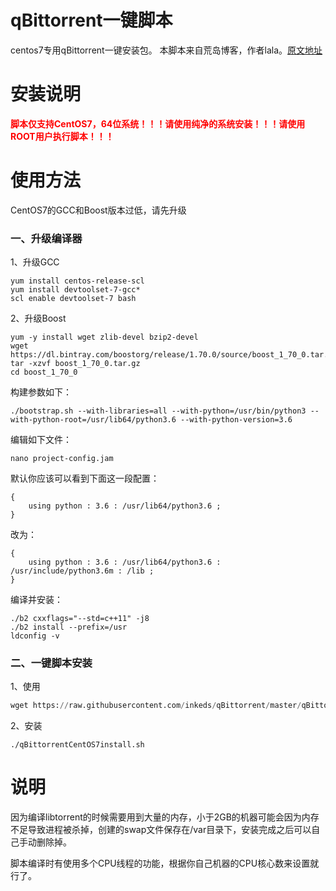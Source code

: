 # qBittorrent一键脚本

centos7专用qBittorrent一键安装包。
本脚本来自荒岛博客，作者lala。[原文地址](https://lala.im/4036.html)

# 安装说明

<font color=#FF0000 >**脚本仅支持CentOS7，64位系统！！！请使用纯净的系统安装！！！请使用ROOT用户执行脚本！！！**</font>

# 使用方法

CentOS7的GCC和Boost版本过低，请先升级

### 一、升级编译器

1、升级GCC

```
yum install centos-release-scl
yum install devtoolset-7-gcc*
scl enable devtoolset-7 bash
```

2、升级Boost

```
yum -y install wget zlib-devel bzip2-devel
wget https://dl.bintray.com/boostorg/release/1.70.0/source/boost_1_70_0.tar.gz
tar -xzvf boost_1_70_0.tar.gz
cd boost_1_70_0
```

构建参数如下：

```
./bootstrap.sh --with-libraries=all --with-python=/usr/bin/python3 --with-python-root=/usr/lib64/python3.6 --with-python-version=3.6
```

编辑如下文件：

```
nano project-config.jam
```

默认你应该可以看到下面这一段配置：

```
{
    using python : 3.6 : /usr/lib64/python3.6 ;
}
```

改为：

```
{
    using python : 3.6 : /usr/lib64/python3.6 : /usr/include/python3.6m : /lib ;
}
```

编译并安装：

```
./b2 cxxflags="--std=c++11" -j8
./b2 install --prefix=/usr
ldconfig -v
```

### 二、一键脚本安装

1、使用

```python
wget https://raw.githubusercontent.com/inkeds/qBittorrent/master/qBittorrentCentOS7install.sh && chmod +x qBittorrentCentOS7install.sh
```

2、安装

```
./qBittorrentCentOS7install.sh
```

# 说明

因为编译libtorrent的时候需要用到大量的内存，小于2GB的机器可能会因为内存不足导致进程被杀掉，创建的swap文件保存在/var目录下，安装完成之后可以自己手动删除掉。

脚本编译时有使用多个CPU线程的功能，根据你自己机器的CPU核心数来设置就行了。
